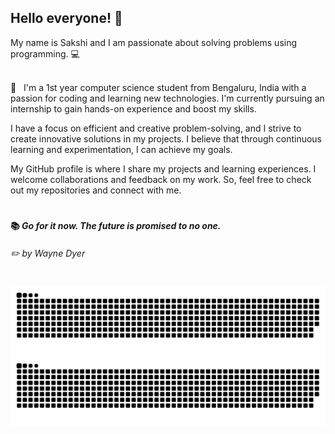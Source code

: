 ## Hello everyone! :wave:

My name is Sakshi and I am passionate about solving problems using programming. :computer:

<br/> :purple_heart: &nbsp; I'm a 1st year computer science student from Bengaluru, India with a passion for coding and learning new technologies. I'm currently pursuing an internship to gain hands-on experience and boost my skills.

I have a focus on efficient and creative problem-solving, and I strive to create innovative solutions in my projects. I believe that through continuous learning and experimentation, I can achieve my goals.

My GitHub profile is where I share my projects and learning experiences. I welcome collaborations and feedback on my work. So, feel free to check out my repositories and connect with me.

#

#### :books: _Go for it now. The future is promised to no one._

###### :pencil2: _by Wayne Dyer_

#

<img src="https://raw.githubusercontent.com/sakshiagrwal/sakshiagrwal/output/github-snake-dark.svg#gh-dark-mode-only">
<img src="https://raw.githubusercontent.com/sakshiagrwal/sakshiagrwal/output/github-snake.svg#gh-light-mode-only">
